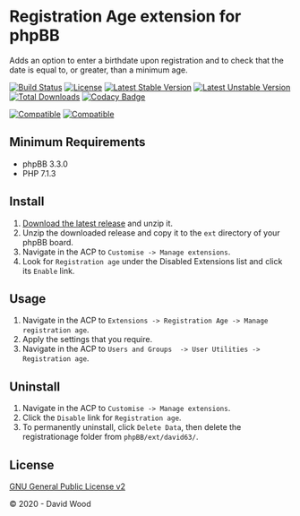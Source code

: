 # Registration Age extension for phpBB

Adds an option to enter a birthdate upon registration and to check that the date is equal to, or greater, than a minimum age.

[![Build Status](https://travis-ci.com/david63/registrationage.svg?branch=master)](https://travis-ci.com/david63/registrationage)
[![License](https://poser.pugx.org/david63/registrationage/license)](https://packagist.org/packages/david63/registrationage)
[![Latest Stable Version](https://poser.pugx.org/david63/registrationage/v/stable)](https://packagist.org/packages/david63/registrationage)
[![Latest Unstable Version](https://poser.pugx.org/david63/registrationage/v/unstable)](https://packagist.org/packages/david63/registrationage)
[![Total Downloads](https://poser.pugx.org/david63/registrationage/downloads)](https://packagist.org/packages/david63/registrationage)
[![Codacy Badge](https://api.codacy.com/project/badge/Grade/bdb16a1c826846a5b9e7ad1103b9d660)](https://www.codacy.com/manual/david63/registrationage?utm_source=github.com&amp;utm_medium=referral&amp;utm_content=david63/registrationage&amp;utm_campaign=Badge_Grade)

[![Compatible](https://img.shields.io/badge/compatible-phpBB:3.2.x-blue.svg)](https://shields.io/)
[![Compatible](https://img.shields.io/badge/compatible-phpBB:3.3.x-blue.svg)](https://shields.io/)

## Minimum Requirements
* phpBB 3.3.0
* PHP 7.1.3

## Install
1. [Download the latest release](https://github.com/david63/registrationage/archive/3.2.zip) and unzip it.
2. Unzip the downloaded release and copy it to the `ext` directory of your phpBB board.
3. Navigate in the ACP to `Customise -> Manage extensions`.
4. Look for `Registration age` under the Disabled Extensions list and click its `Enable` link.

## Usage
1. Navigate in the ACP to `Extensions -> Registration Age -> Manage registration age`.
2. Apply the settings that you require.
3. Navigate in the ACP to `Users and Groups  -> User Utilities -> Registration age`.

## Uninstall
1. Navigate in the ACP to `Customise -> Manage extensions`.
2. Click the `Disable` link for `Registration age`.
3. To permanently uninstall, click `Delete Data`, then delete the registrationage folder from `phpBB/ext/david63/`.

## License
[GNU General Public License v2](http://opensource.org/licenses/GPL-2.0)

© 2020 - David Wood